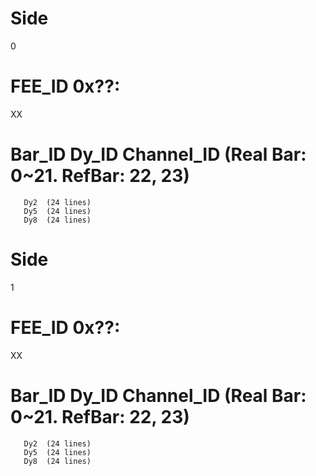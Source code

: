 #   Side
0
#   FEE_ID 0x??:
XX
#   Bar_ID	Dy_ID	Channel_ID  (Real Bar: 0~21.  RefBar: 22, 23)
       Dy2  (24 lines)
       Dy5  (24 lines)
       Dy8  (24 lines)
#   Side
1
#   FEE_ID 0x??:
XX
#   Bar_ID	Dy_ID	Channel_ID  (Real Bar: 0~21.  RefBar: 22, 23)
       Dy2  (24 lines)
       Dy5  (24 lines)
       Dy8  (24 lines)
